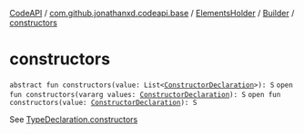 [CodeAPI](../../../index.md) / [com.github.jonathanxd.codeapi.base](../../index.md) / [ElementsHolder](../index.md) / [Builder](index.md) / [constructors](.)

# constructors

`abstract fun constructors(value: List<`[`ConstructorDeclaration`](../../-constructor-declaration/index.md)`>): S`
`open fun constructors(vararg values: `[`ConstructorDeclaration`](../../-constructor-declaration/index.md)`): S`
`open fun constructors(value: `[`ConstructorDeclaration`](../../-constructor-declaration/index.md)`): S`

See [TypeDeclaration.constructors](../constructors.md)

